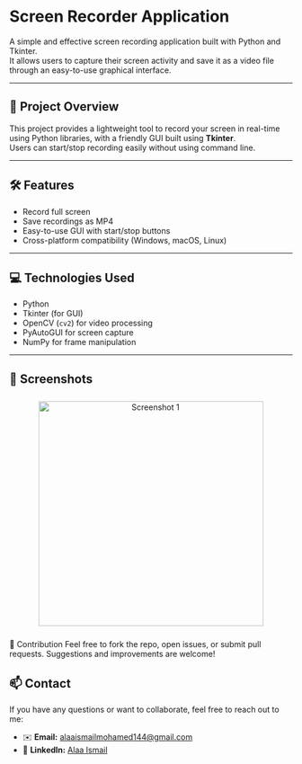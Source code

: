 # Screen Recorder Application

A simple and effective screen recording application built with Python and Tkinter.  
It allows users to capture their screen activity and save it as a video file through an easy-to-use graphical interface.

---

## 🚀 Project Overview

This project provides a lightweight tool to record your screen in real-time using Python libraries, with a friendly GUI built using **Tkinter**.  
Users can start/stop recording easily without using command line.

---

## 🛠 Features

- Record full screen  
- Save recordings as MP4 
- Easy-to-use GUI with start/stop buttons  
- Cross-platform compatibility (Windows, macOS, Linux)  

---

## 💻 Technologies Used

- Python  
- Tkinter (for GUI)  
- OpenCV (`cv2`) for video processing  
- PyAutoGUI for screen capture  
- NumPy for frame manipulation

---

## 📸 Screenshots

<div align="center">


<img src="https://github.com/user-attachments/assets/9814a721-2c2e-489a-afe8-615f7fc99500" alt="Screenshot 1" width="400" style="margin: 10px;"  />

</div>

🤝 Contribution
Feel free to fork the repo, open issues, or submit pull requests. Suggestions and improvements are welcome!

## 📫 Contact

If you have any questions or want to collaborate, feel free to reach out to me:

- ✉️ **Email:** [alaaismailmohamed144@gmail.com](mailto:alaaismailmohamed144@gmail.com)  
- 🔗 **LinkedIn:** [Alaa Ismail](https://www.linkedin.com/in/alaa-ismail-b09493264)
